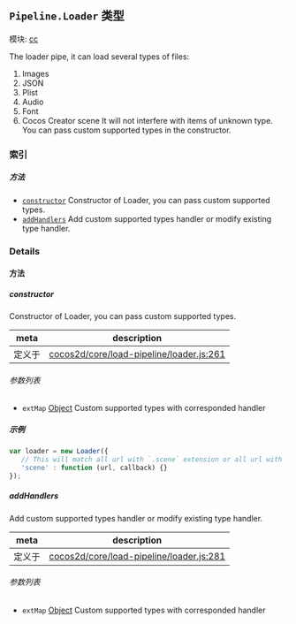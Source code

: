 ## `Pipeline.Loader` 类型



模块: [cc](../modules/cc.md)


The loader pipe, it can load several types of files:
1. Images
2. JSON
3. Plist
4. Audio
5. Font
6. Cocos Creator scene
It will not interfere with items of unknown type.
You can pass custom supported types in the constructor.



### 索引



##### 方法

  - [`constructor`](#constructor) Constructor of Loader, you can pass custom supported types.
  - [`addHandlers`](#addhandlers) Add custom supported types handler or modify existing type handler.



### Details




<!-- Method Block -->
#### 方法


##### constructor

Constructor of Loader, you can pass custom supported types.

| meta | description |
|------|-------------|
| 定义于 | [cocos2d/core/load-pipeline/loader.js:261](https://github.com/cocos-creator/engine/blob/98967f5e8c458e65203b56f900ee34c8ea836e72/cocos2d/core/load-pipeline/loader.js#L261) |

###### 参数列表
- `extMap` <a href="https://developer.mozilla.org/en/JavaScript/Reference/Global_Objects/Object" class="crosslink external" target="_blank">Object</a> Custom supported types with corresponded handler

##### 示例

```js
var loader = new Loader({
   // This will match all url with `.scene` extension or all url with `scene` type
   'scene' : function (url, callback) {}
});
```

##### addHandlers

Add custom supported types handler or modify existing type handler.

| meta | description |
|------|-------------|
| 定义于 | [cocos2d/core/load-pipeline/loader.js:281](https://github.com/cocos-creator/engine/blob/98967f5e8c458e65203b56f900ee34c8ea836e72/cocos2d/core/load-pipeline/loader.js#L281) |

###### 参数列表
- `extMap` <a href="https://developer.mozilla.org/en/JavaScript/Reference/Global_Objects/Object" class="crosslink external" target="_blank">Object</a> Custom supported types with corresponded handler



